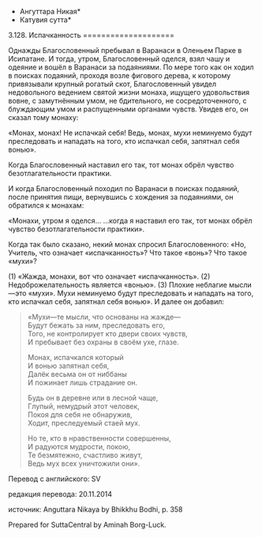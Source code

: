 * Ангуттара Никая*
* Катувия сутта*

3\.128\. Испачканность
\=\=\=\=\=\=\=\=\=\=\=\=\=\=\=\=\=\=\=\=

Однажды Благословенный пребывал в Варанаси в Оленьем Парке в Исипатане\. И тогда, утром, Благословенный оделся, взял чашу и одеяние и вошёл в Варанаси за подаяниями\. По мере того как он ходил в поисках подаяний, проходя возле фигового дерева, к которому привязывали крупный рогатый скот, Благословенный увидел недовольного ведением святой жизни монаха, ищущего удовольствия вовне, с замутнённым умом, не бдительного, не сосредоточенного, с блуждающим умом и распущенными органами чувств\. Увидев его, он сказал тому монаху:

«Монах, монах\! Не испачкай себя\! Ведь, монах, мухи неминуемо будут преследовать и нападать на того, кто испачкал себя, запятнал себя вонью»\.

Когда Благословенный наставил его так, тот монах обрёл чувство безотлагательности практики\.

И когда Благословенный походил по Варанаси в поисках подаяний, после принятия пищи, вернувшись с хождения за подаяниями, он обратился к монахам:

«Монахи, утром я оделся… …когда я наставил его так, тот монах обрёл чувство безотлагательности практики»\.

Когда так было сказано, некий монах спросил Благословенного: «Но, Учитель, что означает «испачканность»? Что такое «вонь»? Что такое «мухи»?

\(1\) «Жажда, монахи, вот что означает «испачканность»\. \(2\) Недоброжелательность является «вонью»\. \(3\) Плохие неблагие мысли—это «мухи»\. Мухи неминуемо будут преследовать и нападать на того, кто испачкал себя, запятнал себя вонью»\. И далее он добавил:

> «Мухи—те мысли, что основаны на жажде—  
> Будут бежать за ним, преследовать его,  
> Того, не контролирует кто двери своих чувств,  
> И пребывает без охраны в своём ухе, глазе\.  
>   
> Монах, испачкался который  
> И вонью запятнал себя,  
> Далёк весьма он от ниббаны  
> И пожинает лишь страдание он\.  
>   
> Будь он в деревне или в лесной чаще,  
> Глупый, немудрый этот человек,  
> Покоя для себя не обнаружив,  
> Ходит, преследуемый стаей мух\.  
>   
> Но те, кто в нравственности совершенны,  
> И радуются мудрости, покою,  
> Те безмятежно, счастливо живут,  
> Ведь мух всех уничтожили они»\.

Перевод с английского: SV

редакция перевода: 20\.11\.2014

источник: Anguttara Nikaya by Bhikkhu Bodhi, p\. 358

Prepared for SuttaCentral by Aminah Borg\-Luck\.